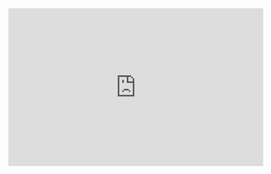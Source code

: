 <iframe src="https://docs.google.com/spreadsheets/d/e/2PACX-1vS33BZ_kPwyrT0alp4DSTK0Zv8w7eBG0kP7RTUK1EU9vyPcATKeOI9H8RlX1IfteLyfXssu6Flqet5S/pubhtml?gid=0&amp;single=true&amp;widget=true&amp;headers=false"  width="510" height="315" style="border:none;"></iframe>

